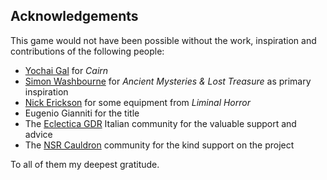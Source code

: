 ## Acknowledgements
This game would not have been possible without the work, inspiration and contributions of the following people:
- [Yochai Gal](https://newschoolrevolution.com/) for *Cairn*
- [Simon Washbourne](https://rpggeek.com/rpgdesigner/18574/simon-washbourne) for *Ancient Mysteries & Lost Treasure* as primary inspiration
- [Nick Erickson](https://goblinarchives.blot.im/) for some equipment from *Liminal Horror*
- Eugenio Gianniti for the title
- The [Eclectica GDR](https://t.me/eclecticagdr) Italian community for the valuable support and advice
- The [NSR Cauldron](https://discord.io/newschoolrevolution) community for the kind support on the project

To all of them my deepest gratitude.